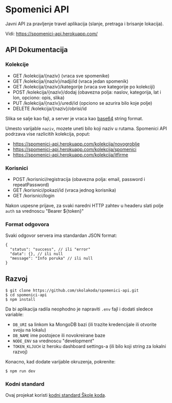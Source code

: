 # Spomenici API

Javni API za pravljenje travel aplikacija (slanje, pretraga i brisanje lokacija).

Vidi: https://spomenici-api.herokuapp.com/

## API Dokumentacija

### Kolekcije

- GET /kolekcija/{naziv} (vraca sve spomenike)
- GET /kolekcija/{naziv}/nadji/id (vraca jedan spomenik)
- GET /kolekcija/{naziv}/kategorije (vraca sve kategorije po kolekciji)
- POST /kolekcija/{naziv}/dodaj (obavezna polja: naslov, kategorija, lat i lon, opciono: opis, slika)
- PUT /kolekcija/{naziv}/uredi/id (opciono se azurira bilo koje polje)
- DELETE /kolekcija/{naziv}/obrisi/id

Slika se salje kao fajl, a server je vraca kao [base64](https://stackoverflow.com/questions/8499633/how-to-display-base64-images-in-html) string format.

Umesto varijable `naziv`, mozete uneti bilo koji naziv u rutama. Spomenici API podrzava vise razlicitih kolekcija, poput:

- https://spomenici-api.herokuapp.com/kolekcija/novogroblje
- https://spomenici-api.herokuapp.com/kolekcija/spomenici
- https://spomenici-api.herokuapp.com/kolekcija/itfirme

### Korisnici

- POST /korisnici/registracija (obavezna polja: email, password i repeatPassword)
- GET /korisnici/pokazi/id (vraca jednog korisnika)
- GET /korisnici/login

Nakon uspesne prijave, za svaki naredni HTTP zahtev u headeru slati polje `auth` sa vrednoscu "Bearer ${token}"

### Format odgovora

Svaki odgovor servera ima standardan JSON format:

```
{
  "status": "success", // ili "error"
  "data": {}, // ili null
  "message": "Info poruka" // ili null
}
```

## Razvoj

```
$ git clone https://github.com/skolakoda/spomenici-api.git
$ cd spomenici-api
$ npm install
```

Da bi aplikacija radila neophodno je napraviti `.env` fajl i dodati sledece variable:

- `DB_URI` sa linkom ka MongoDB bazi (ili trazite kredencijale ili otvorite svoju na lokalu)
- `DB_NAME` ime postojece ili novokreirane baze
- `NODE_ENV` sa vrednoscu "development"
- `TOKEN_KLJUCH` iz heroku dashboard settings-a (ili bilo koji string za lokalni razvoj)

Konacno, kad dodate varijable okruzenja, pokrenite:

```
$ npm run dev
```

### Kodni standard

Ovaj projekat koristi [kodni standard Škole koda](https://github.com/skolakoda/kodni-standard).
